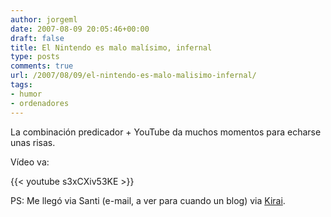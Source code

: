 ```yaml
---
author: jorgeml
date: 2007-08-09 20:05:46+00:00
draft: false
title: El Nintendo es malo malísimo, infernal
type: posts
comments: true
url: /2007/08/09/el-nintendo-es-malo-malisimo-infernal/
tags:
- humor
- ordenadores
---
```


La combinación predicador + YouTube da muchos momentos para echarse unas risas.

Vídeo va:

{{< youtube s3xCXiv53KE >}}

PS: Me llegó via Santi (e-mail, a ver para cuando un blog) via [Kirai](http://www.kirainet.com/nintendo-tiene-tratos-con-el-diablo/).
